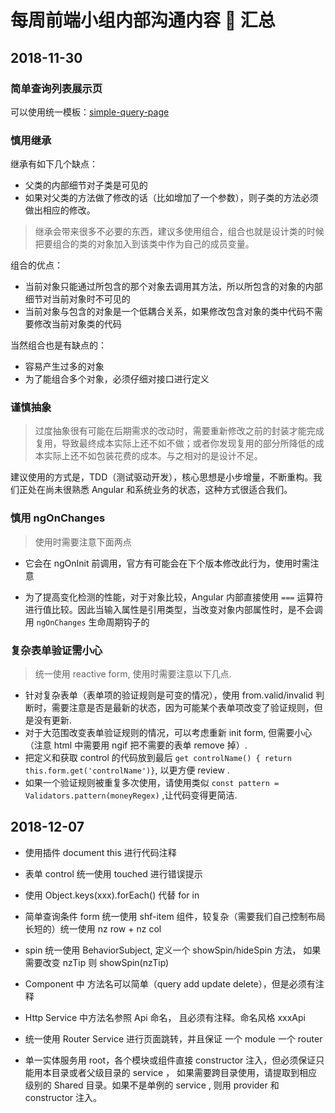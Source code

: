 # 每周前端小组内部沟通内容  汇总

## 2018-11-30

### 简单查询列表展示页

可以使用统一模板：[simple-query-page](./simple-query-page.md)

### 慎用继承

继承有如下几个缺点：

- 父类的内部细节对子类是可见的
- 如果对父类的方法做了修改的话（比如增加了一个参数），则子类的方法必须做出相应的修改。

> 继承会带来很多不必要的东西，建议多使用组合，组合也就是设计类的时候把要组合的类的对象加入到该类中作为自己的成员变量。

组合的优点：

- 当前对象只能通过所包含的那个对象去调用其方法，所以所包含的对象的内部细节对当前对象时不可见的
- 当前对象与包含的对象是一个低耦合关系，如果修改包含对象的类中代码不需要修改当前对象类的代码

当然组合也是有缺点的：

- 容易产生过多的对象
- 为了能组合多个对象，必须仔细对接口进行定义

### 谨慎抽象

> 过度抽象很有可能在后期需求的改动时，需要重新修改之前的封装才能完成复用，导致最终成本实际上还不如不做；或者你发现复用的部分所降低的成本实际上还不如包装花费的成本。与之相对的是设计不足。

建议使用的方式是，TDD（测试驱动开发），核心思想是小步增量，不断重构。我们正处在尚未很熟悉 Angular 和系统业务的状态，这种方式很适合我们。

### 慎用 ngOnChanges

> 使用时需要注意下面两点

- 它会在 ngOnInit 前调用，官方有可能会在下个版本修改此行为，使用时需注意

- 为了提高变化检测的性能，对于对象比较，Angular 内部直接使用 `===` 运算符进行值比较。因此当输入属性是引用类型，当改变对象内部属性时，是不会调用 `ngOnChanges` 生命周期钩子的

### 复杂表单验证需小心

> 统一使用 reactive form, 使用时需要注意以下几点.

- 针对复杂表单（表单项的验证规则是可变的情况），使用 from.valid/invalid 判断时，需要注意是否是最新的状态，因为可能某个表单项改变了验证规则，但是没有更新.
- 对于大范围改变表单验证规则的情况，可以考虑重新 init form, 但需要小心（注意 html 中需要用 ngif 把不需要的表单 remove 掉）.
- 把定义和获取 control 的代码放到最后 `get controlName() { return this.form.get('controlName')}`, 以更方便 review .
- 如果一个验证规则被重复多次使用，请使用类似 `const pattern = Validators.pattern(moneyRegex)` ,让代码变得更简洁.

## 2018-12-07

- 使用插件 document this 进行代码注释

- 表单 control 统一使用 touched 进行错误提示

- 使用 Object.keys(xxx).forEach() 代替 for in

- 简单查询条件 form 统一使用 shf-item 组件，较复杂（需要我们自己控制布局 长短的）统一使用 nz row + nz col

- spin 统一使用 BehaviorSubject, 定义一个 showSpin/hideSpin 方法， 如果需要改变 nzTip 则 showSpin(nzTip)

- Component 中 方法名可以简单（query add update delete），但是必须有注释

- Http Service 中方法名参照 Api 命名， 且必须有注释。命名风格 xxxApi

- 统一使用 Router Service 进行页面跳转，并且保证 一个 module 一个 router

- 单一实体服务用 root，各个模块或组件直接 constructor 注入，但必须保证只能用本目录或者父级目录的 service ， 如果需要跨目录使用，请提取到相应级别的 Shared 目录。如果不是单例的 service , 则用 provider 和 constructor 注入。

